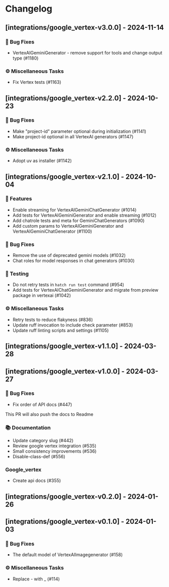 # Changelog

## [integrations/google_vertex-v3.0.0] - 2024-11-14

### 🐛 Bug Fixes

- VertexAIGeminiGenerator - remove support for tools and change output type (#1180)

### ⚙️ Miscellaneous Tasks

- Fix Vertex tests (#1163)

## [integrations/google_vertex-v2.2.0] - 2024-10-23

### 🐛 Bug Fixes

- Make "project-id" parameter optional during initialization (#1141)
- Make project-id optional in all VertexAI generators (#1147)

### ⚙️ Miscellaneous Tasks

- Adopt uv as installer (#1142)

## [integrations/google_vertex-v2.1.0] - 2024-10-04

### 🚀 Features

- Enable streaming for VertexAIGeminiChatGenerator (#1014)
- Add tests for VertexAIGeminiGenerator and enable streaming (#1012)
- Add chatrole tests and meta for GeminiChatGenerators (#1090)
- Add custom params to VertexAIGeminiGenerator and VertexAIGeminiChatGenerator (#1100)

### 🐛 Bug Fixes

- Remove the use of deprecated gemini models (#1032)
- Chat roles for model responses in chat generators (#1030)

### 🧪 Testing

- Do not retry tests in `hatch run test` command (#954)
- Add tests for VertexAIChatGeminiGenerator and migrate from preview package in vertexai (#1042)

### ⚙️ Miscellaneous Tasks

- Retry tests to reduce flakyness (#836)
- Update ruff invocation to include check parameter (#853)
- Update ruff linting scripts and settings (#1105)

## [integrations/google_vertex-v1.1.0] - 2024-03-28

## [integrations/google_vertex-v1.0.0] - 2024-03-27

### 🐛 Bug Fixes

- Fix order of API docs (#447)

This PR will also push the docs to Readme

### 📚 Documentation

- Update category slug (#442)
- Review google vertex integration (#535)
- Small consistency improvements (#536)
- Disable-class-def (#556)

### Google_vertex

- Create api docs (#355)

## [integrations/google_vertex-v0.2.0] - 2024-01-26

## [integrations/google_vertex-v0.1.0] - 2024-01-03

### 🐛 Bug Fixes

- The default model of VertexAIImagegenerator (#158)

### ⚙️ Miscellaneous Tasks

- Replace - with _ (#114)

<!-- generated by git-cliff -->
